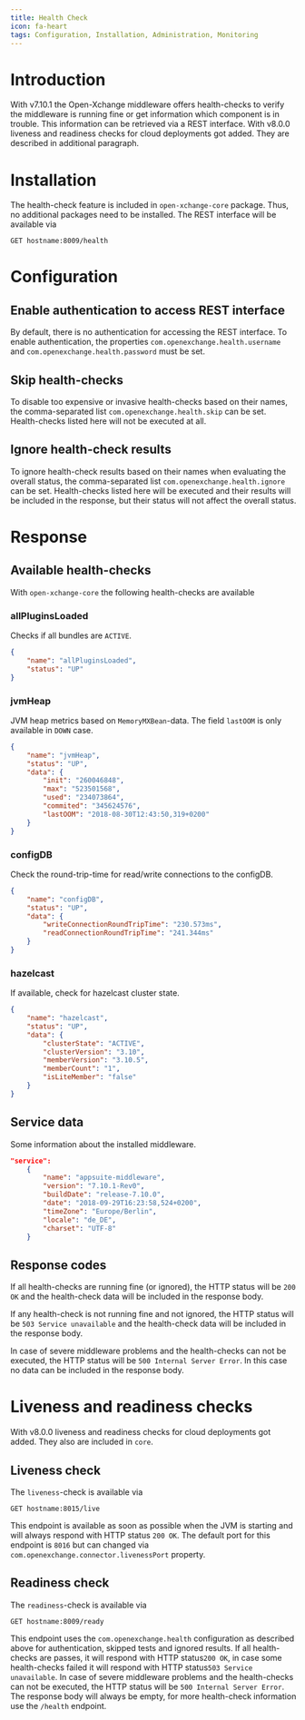 ```yaml
---
title: Health Check
icon: fa-heart
tags: Configuration, Installation, Administration, Monitoring
---
```


# Introduction
With v7.10.1 the Open-Xchange middleware offers health-checks to verify the middleware is running fine or get information which component is in trouble. This information can be retrieved via a REST interface.
With v8.0.0 liveness and readiness checks for cloud deployments got added. They are described in additional paragraph.


# Installation
The health-check feature is included in ``open-xchange-core`` package. Thus, no additional packages need to be installed. The REST interface will be available via

```
GET hostname:8009/health
```


# Configuration

## Enable authentication to access REST interface
By default, there is no authentication for accessing the REST interface. To enable authentication, the properties ``com.openexchange.health.username`` and ``com.openexchange.health.password`` must be set.


## Skip health-checks
To disable too expensive or invasive health-checks based on their names, the comma-separated list ``com.openexchange.health.skip`` can be set. Health-checks listed here will not be executed at all.


## Ignore health-check results
To ignore health-check results based on their names when evaluating the overall status, the comma-separated list ``com.openexchange.health.ignore`` can be set. Health-checks listed here will be executed and their results will be included in the response, but their status will not affect the overall status.


# Response

## Available health-checks

With ``open-xchange-core`` the following health-checks are available


### allPluginsLoaded
Checks if all bundles are ``ACTIVE``.

```json
{
    "name": "allPluginsLoaded",
    "status": "UP"
}
```


### jvmHeap
JVM heap metrics based on ``MemoryMXBean``-data. The field ``lastOOM`` is only available in ``DOWN`` case.

```json
{
    "name": "jvmHeap",
    "status": "UP",
    "data": {
        "init": "260046848",
        "max": "523501568",
        "used": "234073864",
        "commited": "345624576",
        "lastOOM": "2018-08-30T12:43:50,319+0200"
    }
}
```


### configDB
Check the round-trip-time for read/write connections to the configDB.

```json
{
    "name": "configDB",
    "status": "UP",
    "data": {
        "writeConnectionRoundTripTime": "230.573ms",
        "readConnectionRoundTripTime": "241.344ms"
    }
}
```


### hazelcast
If available, check for hazelcast cluster state.

```json
{
    "name": "hazelcast",
    "status": "UP",
    "data": {
        "clusterState": "ACTIVE",
        "clusterVersion": "3.10",
        "memberVersion": "3.10.5",
        "memberCount": "1",
        "isLiteMember": "false"
    }
}
```


## Service data
Some information about the installed middleware.

```json
"service":
    {
        "name": "appsuite-middleware",
        "version": "7.10.1-Rev0",
        "buildDate": "release-7.10.0",
        "date": "2018-09-29T16:23:58,524+0200",
        "timeZone": "Europe/Berlin",
        "locale": "de_DE",
        "charset": "UTF-8"
    }
```


## Response codes
If all health-checks are running fine (or ignored), the HTTP status will be ``200 OK`` and the health-check data will be included in the response body.

If any health-check is not running fine and not ignored, the HTTP status will be ``503 Service unavailable`` and the health-check data will be included in the response body.

In case of severe middleware problems and the health-checks can not be executed, the HTTP status will be ``500 Internal Server Error``. In this case no data can be included in the response body.

# Liveness and readiness checks
With v8.0.0 liveness and readiness checks for cloud deployments got added. They also are included in ``core``.

## Liveness check
The ``liveness``-check is available via

```
GET hostname:8015/live
```
This endpoint is available as soon as possible when the JVM is starting and will always respond with HTTP status ``200 OK``. The default port for this endpoint is ``8016`` but can changed via ``com.openexchange.connector.livenessPort`` property.

## Readiness check
The ``readiness``-check is available via

```
GET hostname:8009/ready
```
This endpoint uses the ``com.openexchange.health`` configuration as described above for authentication, skipped tests and ignored results. If all health-checks are passes, it will respond with HTTP status``200 OK``, in case some health-checks failed it will respond with HTTP status``503 Service unavailable``. In case of severe middleware problems and the health-checks can not be executed, the HTTP status will be ``500 Internal Server Error``. The response body will always be empty, for more health-check information use the ``/health`` endpoint.